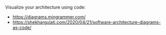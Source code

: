 Visualize your architecture using code:
* https://diagrams.mingrammer.com/
* https://shekhargulati.com/2020/04/21/software-architecture-diagrams-as-code/
